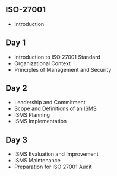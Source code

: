 ## ISO-27001

- Introduction

## Day 1

- Introduction to ISO 27001 Standard
- Organizational Context
- Principles of Management and Security

## Day 2

- Leadership and Commitment
- Scope and Definitions of an ISMS
- ISMS Planning
- ISMS Implementation

## Day 3

- ISMS Evaluation and Improvement
- ISMS Maintenance
- Preparation for ISO 27001 Audit
